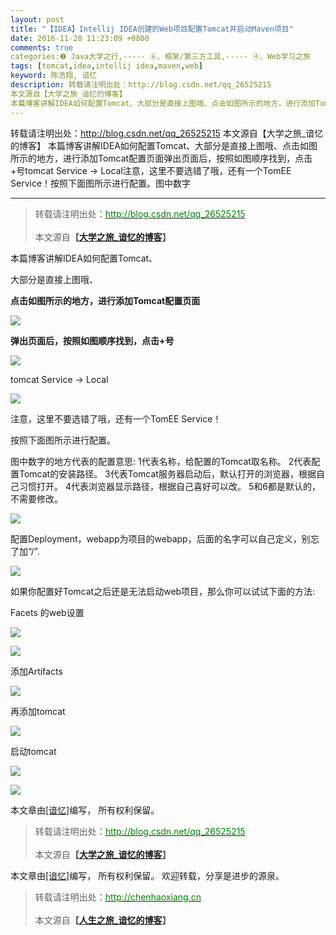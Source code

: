 ```yaml
---
layout: post
title: "【IDEA】Intellij IDEA创建的Web项目配置Tomcat并启动Maven项目"
date: 2016-11-20 11:23:09 +0800
comments: true
categories:❷ Java大学之行,----- ⑥、框架/第三方工具,----- ④、Web学习之旅
tags: [tomcat,idea,intellij idea,maven,web]
keyword: 陈浩翔, 谙忆
description: 转载请注明出处：http://blog.csdn.net/qq_26525215
本文源自【大学之旅_谙忆的博客】
本篇博客讲解IDEA如何配置Tomcat、大部分是直接上图哦、点击如图所示的地方，进行添加Tomcat配置页面弹出页面后，按照如图顺序找到，点击+号tomcat Service -> Local注意，这里不要选错了哦，还有一个TomEE Service！按照下面图所示进行配置。图中数字 
---
```



转载请注明出处：http://blog.csdn.net/qq_26525215
本文源自【大学之旅_谙忆的博客】
本篇博客讲解IDEA如何配置Tomcat、大部分是直接上图哦、点击如图所示的地方，进行添加Tomcat配置页面弹出页面后，按照如图顺序找到，点击+号tomcat Service -> Local注意，这里不要选错了哦，还有一个TomEE Service！按照下面图所示进行配置。图中数字
<!-- more -->
----------

<blockquote cite='陈浩翔'>
<p background-color='#D3D3D3'>转载请注明出处：<a href='http://blog.csdn.net/qq_26525215'><font color="green">http://blog.csdn.net/qq_26525215</font></a><br><br>
本文源自<strong>【<a href='http://blog.csdn.net/qq_26525215' target='_blank'>大学之旅_谙忆的博客</a>】</strong></p>
</blockquote>

本篇博客讲解IDEA如何配置Tomcat、

大部分是直接上图哦、

**点击如图所示的地方，进行添加Tomcat配置页面**

![](http://img.blog.csdn.net/20161120093455354)

**弹出页面后，按照如图顺序找到，点击+号**

![](http://img.blog.csdn.net/20161120093947267)

tomcat Service -> Local

![](http://img.blog.csdn.net/20161120094126348)

注意，这里不要选错了哦，还有一个TomEE Service！


按照下面图所示进行配置。


图中数字的地方代表的配置意思:
1代表名称，给配置的Tomcat取名称。
2代表配置Tomcat的安装路径。
3代表Tomcat服务器启动后，默认打开的浏览器，根据自己习惯打开。
4代表浏览器显示路径，根据自己喜好可以改。
5和6都是默认的，不需要修改。

![](http://img.blog.csdn.net/20161120095237254)

配置Deployment，webapp为项目的webapp，后面的名字可以自己定义，别忘了加“/”.

![](http://img.blog.csdn.net/20161120105753626)


如果你配置好Tomcat之后还是无法启动web项目，那么你可以试试下面的方法:

Facets 的web设置

![](http://img.blog.csdn.net/20161120111830114)

![](http://img.blog.csdn.net/20161120112025526)

添加Artifacts

![](http://img.blog.csdn.net/20161120112113870)

再添加tomcat

![](http://img.blog.csdn.net/20161120105753626)


启动tomcat

![](http://img.blog.csdn.net/20161120112211667)

![](http://img.blog.csdn.net/20161120112233308)



本文章由<a href="https://chenhaoxiang.github.io/">[谙忆]</a>编写， 所有权利保留。 
<blockquote cite='陈浩翔'>
<p background-color='#D3D3D3'>转载请注明出处：<a href='http://blog.csdn.net/qq_26525215'><font color="green">http://blog.csdn.net/qq_26525215</font></a><br><br>
本文源自<strong>【<a href='http://blog.csdn.net/qq_26525215' target='_blank'>大学之旅_谙忆的博客</a>】</strong></p>
</blockquote>


本文章由<a href="http://chenhaoxiang.cn/">[谙忆]</a>编写， 所有权利保留。 
欢迎转载，分享是进步的源泉。
<blockquote cite='陈浩翔'>
<p background-color='#D3D3D3'>转载请注明出处：<a href='http://chenhaoxiang.cn'><font color="green">http://chenhaoxiang.cn</font></a><br><br>
本文源自<strong>【<a href='http://chenhaoxiang.cn' target='_blank'>人生之旅_谙忆的博客</a>】</strong></p>
</blockquote>
